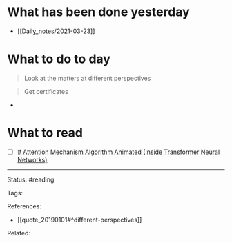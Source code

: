 # What has been done yesterday

- [[Daily_notes/2021-03-23]]

# What to do to day
>Look at the matters at different perspectives

>Get certificates

- 

# What to read

- [ ] [# Attention Mechanism Algorithm Animated (Inside Transformer Neural Networks)](https://www.youtube.com/watch?v=lmepFoddjgQ)



---
Status: #reading

Tags: 

References:
- [[quote_20190101#^different-perspectives]]

Related: 
